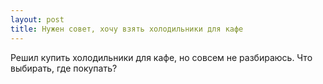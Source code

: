 ```yaml
---
layout: post 
title: Нужен совет, хочу взять холодильники для кафе 
--- 
```

Решил купить холодильники для кафе, но совсем не разбираюсь. Что выбирать, где покупать?